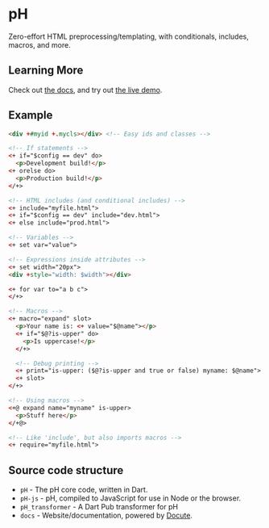 # pH

Zero-effort HTML preprocessing/templating, with conditionals, includes, macros, and more.

## Learning More

Check out [the docs](https://refi64.com/pH), and try out
[the live demo](https://refi64.com/pH/demo.html).

## Example

```html
<div +#myid +.mycls></div> <!-- Easy ids and classes -->

<!-- If statements -->
<+ if="$config == dev" do>
  <p>Development build!</p>
<+ orelse do>
  <p>Production build!</p>
</+>

<!-- HTML includes (and conditional includes) -->
<+ include="myfile.html">
<+ if="$config == dev" include="dev.html">
<+ else include="prod.html">

<!-- Variables -->
<+ set var="value">

<!-- Expressions inside attributes -->
<+ set width="20px">
<div +style="width: $width"></div>

<+ for var to="a b c">
</+>

<!-- Macros -->
<+ macro="expand" slot>
  <p>Your name is: <+ value="$@name"></p>
  <+ if="$@?is-upper" do>
    <p>Is uppercase!</p>
  </+>

  <!-- Debug printing -->
  <+ print="is-upper: ($@?is-upper and true or false) myname: $@name">
  <+ slot>
</+>

<!-- Using macros -->
<+@ expand name="myname" is-upper>
  <p>Stuff here</p>
</+@>

<!-- Like 'include', but also imports macros -->
<+ require="myfile.html">
```

## Source code structure

- `pH` - The pH core code, written in Dart.
- `pH-js` - pH, compiled to JavaScript for use in Node or the browser.
- `pH_transformer` - A Dart Pub transformer for pH
- `docs` - Website/documentation, powered by [Docute](https://docute.js.org/).
